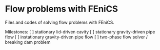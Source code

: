 # Flow problems with FEniCS

Files and codes of solving flow problems with FEniCS.

Milestones:
[ ] stationary lid-driven cavity
[ ] stationary gravity-driven pipe flow
[ ] instationary gravity-driven pipe flow
[ ] two-phase flow solver / breaking dam problem

